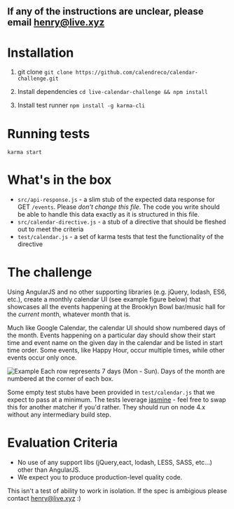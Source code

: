 ## If any of the instructions are unclear, please email henry@live.xyz

# Installation

1) git clone
`git clone https://github.com/calendreco/calendar-challenge.git`

2) Install dependencies
`cd live-calendar-challenge && npm install`

3) Install test runner
`npm install -g karma-cli`

# Running tests
`karma start`

# What's in the box
* `src/api-response.js` - a slim stub of the expected data response for GET `/events`. Please *don't change this file*. The code you write should be able to handle this data exactly as it is structured in this file.
* `src/calendar-directive.js` - a stub of a directive that should be fleshed out to meet the criteria
* `test/calendar.js` - a set of karma tests that test the functionality of the directive

# The challenge
Using AngularJS and no other supporting libraries (e.g. jQuery, lodash, ES6, etc.), create a monthly calendar UI (see example figure below) that showcases all the events happening at the Brooklyn Bowl bar/music hall for the _current_ month, whatever month that is.

Much like Google Calendar, the calendar UI should show numbered days of the month. Events happening on a particular day should show their start time and event name on the given day in the calendar and be listed in start time order. Some events, like Happy Hour, occur multiple times, while other events occur only once.

![Example](https://cloud.githubusercontent.com/assets/3581705/13577019/693a01e0-e45e-11e5-857f-b42f5752f6e8.png)
Each row represents 7 days (Mon - Sun). Days of the month are numbered at the corner of each box.

Some empty test stubs have been provided in `test/calendar.js` that we expect to pass at a minimum. The tests leverage [jasmine](http://jasmine.github.io/2.0/introduction.html) - feel free to swap this for another matcher if you'd rather. They should run on node 4.x without any intermediary build step.

# Evaluation Criteria
* No use of any support libs (jQuery,eact, lodash, LESS, SASS, etc...) other than AngularJS.
* We expect you to produce production-level quality code.

This isn't a test of ability to work in isolation. If the spec is ambigious please contact henry@live.xyz :)
